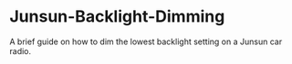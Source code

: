 # Junsun-Backlight-Dimming
A brief guide on how to dim the lowest backlight setting on a Junsun car radio.
